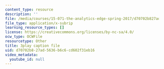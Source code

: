 ```yaml
---
content_type: resource
description: ''
file: /media/courses/15-071-the-analytics-edge-spring-2017/d70702b827ad5636b6c6cd602f31eb16_uxNfDiKmZ5M.vtt
file_type: application/x-subrip
learning_resource_types: []
license: https://creativecommons.org/licenses/by-nc-sa/4.0/
ocw_type: OCWFile
resourcetype: Other
title: 3play caption file
uid: d70702b8-27ad-5636-b6c6-cd602f31eb16
video_metadata:
  youtube_id: null
---
```

